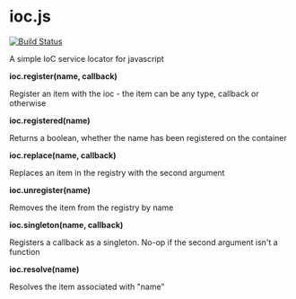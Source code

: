 ioc.js
======

[![Build Status](https://travis-ci.org/tgriesser/ioc.js.png)](https://travis-ci.org/tgriesser/ioc.js)

A simple IoC service locator for javascript

**ioc.register(name, callback)**

Register an item with the ioc - the item can be any type, callback or otherwise

**ioc.registered(name)**

Returns a boolean, whether the name has been registered on the container

**ioc.replace(name, callback)**

Replaces an item in the registry with the second argument

**ioc.unregister(name)**

Removes the item from the registry by name

**ioc.singleton(name, callback)**

Registers a callback as a singleton. No-op if the second argument isn't a function

**ioc.resolve(name)**

Resolves the item associated with "name"